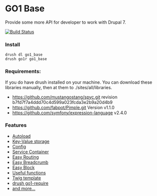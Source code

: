 GO1 Base
=======

Provide some more API for developer to work with Drupal 7.

[![Build Status](https://travis-ci.org/mrsinguyen/go1_base.svg?branch=v7.2)](https://travis-ci.org/mrsinguyen/go1_base)

### Install

    drush dl go1_base
    drush go1r go1_base

### Requirements:

  If you do have drush installed on your machine. You can download these libraries
  manually, then at them to ./sites/all/libraries.

  - https://github.com/mustangostang/spyc.git revision b7fd7f7a4ddd70c4d599a023fcda3e2b9a20d4b9
  - https://github.com/fabpot/Pimple.git Version v1.1.0
  - https://github.com/symfony/expression-language v2.4.0

### Features

- [Autoload](https://github.com/mrsinguyen/go1_base/wiki/7.x-2.x-autoload)
- [Key-Value storage](https://github.com/mrsinguyen/go1_base/wiki/7.x-2.x-kv)
- [Config](https://github.com/mrsinguyen/go1_base/wiki/7.x-2.x-config)
- [Service Container](https://github.com/mrsinguyen/go1_base/wiki/7.x-2.x-service-container)
- [Easy Routing](https://github.com/mrsinguyen/go1_base/wiki/7.x-2.x-easy-routing)
- [Easy Breadcrumb](https://github.com/mrsinguyen/go1_base/wiki/7.x-2.x-easy-breadcrumb)
- [Easy Block](https://github.com/mrsinguyen/go1_base/wiki/7.x-2.x-easy-routing)
- [Useful functions](https://github.com/mrsinguyen/go1_base/wiki/7.x-2.x-functions)
- [Twig template](https://github.com/mrsinguyen/go1_base/wiki/7.x-2.x-twig-recipes)
- [drush go1-require](https://github.com/mrsinguyen/go1_base/wiki/7.x-2.x-drush-go1-require)
- [and more…](https://github.com/mrsinguyen/go1_base/wiki/_pages)
